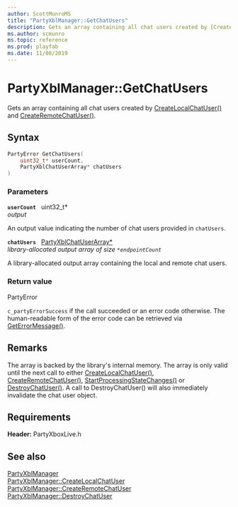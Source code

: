 ```yaml
---
author: ScottMunroMS
title: "PartyXblManager::GetChatUsers"
description: Gets an array containing all chat users created by [CreateLocalChatUser()](partyxblmanager_createlocalchatuser.md) and [CreateRemoteChatUser()](partyxblmanager_createremotechatuser.md).
ms.author: scmunro
ms.topic: reference
ms.prod: playfab
ms.date: 11/08/2019
---
```


# PartyXblManager::GetChatUsers  

Gets an array containing all chat users created by [CreateLocalChatUser()](partyxblmanager_createlocalchatuser.md) and [CreateRemoteChatUser()](partyxblmanager_createremotechatuser.md).  

## Syntax  
  
```cpp
PartyError GetChatUsers(  
    uint32_t* userCount,  
    PartyXblChatUserArray* chatUsers  
)  
```  
  
### Parameters  
  
**`userCount`** &nbsp; uint32_t*  
*output*  
  
An output value indicating the number of chat users provided in `chatUsers`.  
  
**`chatUsers`** &nbsp; [PartyXblChatUserArray*](../../../../../networking/xblreference/xbltypedefs.md)  
*library-allocated output array of size `*endpointCount`*  
  
A library-allocated output array containing the local and remote chat users.  
  
  
### Return value  
PartyError
  
```c_partyErrorSuccess``` if the call succeeded or an error code otherwise. The human-readable form of the error code can be retrieved via [GetErrorMessage()](partyxblmanager_geterrormessage.md).
  
## Remarks  
  
The array is backed by the library's internal memory. The array is only valid until the next call to either [CreateLocalChatUser()](partyxblmanager_createlocalchatuser.md), [CreateRemoteChatUser()](partyxblmanager_createremotechatuser.md), [StartProcessingStateChanges()](partyxblmanager_startprocessingstatechanges.md) or [DestroyChatUser()](partyxblmanager_destroychatuser.md). A call to DestroyChatUser() will also immediately invalidate the chat user object.
  
## Requirements  
  
**Header:** PartyXboxLive.h
  
## See also  
[PartyXblManager](../partyxblmanager.md)  
[PartyXblManager::CreateLocalChatUser](partyxblmanager_createlocalchatuser.md)  
[PartyXblManager::CreateRemoteChatUser](partyxblmanager_createremotechatuser.md)  
[PartyXblManager::DestroyChatUser](partyxblmanager_destroychatuser.md)
  
  

